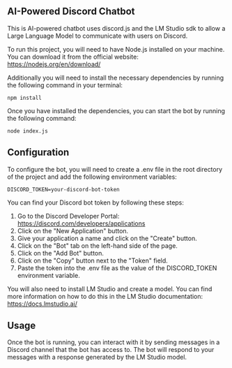 ## AI-Powered Discord Chatbot
This is AI-powered chatbot uses discord.js and the LM Studio sdk to allow a Large Language Model to communicate with users on Discord.

To run this project, you will need to have Node.js installed on your machine. You can download it from the official website: https://nodejs.org/en/download/

Additionally you will need to install the necessary dependencies by running the following command in your terminal:
```
npm install
```
Once you have installed the dependencies, you can start the bot by running the following command:
```
node index.js
```
## Configuration
To configure the bot, you will need to create a .env file in the root directory of the project and add the following environment variables:
```
DISCORD_TOKEN=your-discord-bot-token
```
You can find your Discord bot token by following these steps:
1. Go to the Discord Developer Portal: https://discord.com/developers/applications
2. Click on the "New Application" button.
3. Give your application a name and click on the "Create" button.
4. Click on the "Bot" tab on the left-hand side of the page.
5. Click on the "Add Bot" button.
6. Click on the "Copy" button next to the "Token" field.
7. Paste the token into the .env file as the value of the DISCORD_TOKEN environment variable.

You will also need to install LM Studio and create a model. You can find more information on how to do this in the LM Studio documentation: https://docs.lmstudio.ai/

## Usage
Once the bot is running, you can interact with it by sending messages in a Discord channel that the bot has access to. The bot will respond to your messages with a response generated by the LM Studio model.